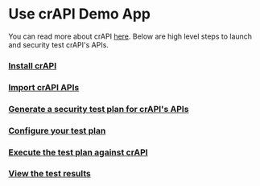 # Use crAPI Demo App

You can read more about crAPI [here](https://github.com/levoai/demo-apps/blob/main/crAPI/README.md). Below are high level steps to launch and security test crAPI's APIs.

### [Install crAPI](./install-import-generate.md#Install-crAPI)
### [Import crAPI APIs](./install-import-generate.md#Import-crAPI-APIs-into-Levo-SaaS)
### [Generate a security test plan for crAPI's APIs](./install-import-generate.md#Generate-a-security-test-plan-for-crAPIs-APIs)
### [Configure your test plan](./configure-test-plan.md)
### [Execute the test plan against crAPI](./execute-plan-view-results.md#Execute-the-test-plan-against-crAPI)
### [View the test results ](./execute-plan-view-results.md#View-the-test-results-in-the-Test-Runs-page)